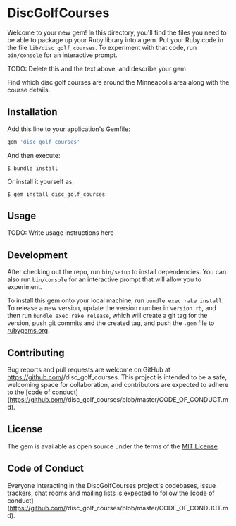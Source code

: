 # DiscGolfCourses

Welcome to your new gem! In this directory, you'll find the files you need to be able to package up your Ruby library into a gem. Put your Ruby code in the file `lib/disc_golf_courses`. To experiment with that code, run `bin/console` for an interactive prompt.

TODO: Delete this and the text above, and describe your gem

Find which disc golf courses are around the Minneapolis area along with the course details.

## Installation

Add this line to your application's Gemfile:

```ruby
gem 'disc_golf_courses'
```

And then execute:

    $ bundle install

Or install it yourself as:

    $ gem install disc_golf_courses

## Usage

TODO: Write usage instructions here

## Development

After checking out the repo, run `bin/setup` to install dependencies. You can also run `bin/console` for an interactive prompt that will allow you to experiment.

To install this gem onto your local machine, run `bundle exec rake install`. To release a new version, update the version number in `version.rb`, and then run `bundle exec rake release`, which will create a git tag for the version, push git commits and the created tag, and push the `.gem` file to [rubygems.org](https://rubygems.org).

## Contributing

Bug reports and pull requests are welcome on GitHub at https://github.com/<github username>/disc_golf_courses. This project is intended to be a safe, welcoming space for collaboration, and contributors are expected to adhere to the [code of conduct](https://github.com/<github username>/disc_golf_courses/blob/master/CODE_OF_CONDUCT.md).

## License

The gem is available as open source under the terms of the [MIT License](https://opensource.org/licenses/MIT).

## Code of Conduct

Everyone interacting in the DiscGolfCourses project's codebases, issue trackers, chat rooms and mailing lists is expected to follow the [code of conduct](https://github.com/<github username>/disc_golf_courses/blob/master/CODE_OF_CONDUCT.md).
